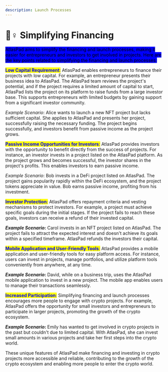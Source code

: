 ```yaml
---
description: Launch Processes
---
```


# 🧙♀ Simplifying Financing

<mark style="background-color:blue;">AtlasPad aims to simplify the financing and launch processes, making it easier for entrepreneurs and investors to get involved in projects. Here are the key points related to simplifying the financing and launch processes:</mark>

<mark style="color:blue;">**Low Capital Requirement**</mark><mark style="color:blue;">:</mark> AtlasPad enables entrepreneurs to finance their projects with low capital. For example, an entrepreneur presents their business idea to AtlasPad. The AtlasPad team reviews the project's potential, and if the project requires a limited amount of capital to start, AtlasPad lists the project on its platform to raise funds from a large investor base. This supports entrepreneurs with limited budgets by gaining support from a significant investor community.

_Example Scenario_: Alice wants to launch a new NFT project but lacks sufficient capital. She applies to AtlasPad and presents her project, successfully raising the necessary funding. The project begins successfully, and investors benefit from passive income as the project grows.

<mark style="color:blue;">**Passive Income Opportunities for Investors**</mark><mark style="color:blue;">:</mark> AtlasPad provides investors with the opportunity to benefit directly from the success of projects. For instance, an investor invests in a project listed on the AtlasPad platform. As the project grows and becomes successful, the investor shares in the project's profits. This enables investors to earn passive income.

_Example Scenario_: Bob invests in a DeFi project listed on AtlasPad. The project gains popularity rapidly within the DeFi ecosystem, and the project tokens appreciate in value. Bob earns passive income, profiting from his investment.

<mark style="color:blue;">**Investor Protection**</mark><mark style="color:blue;">:</mark> AtlasPad offers repayment criteria and vesting mechanisms to protect investors. For example, a project must achieve specific goals during the initial stages. If the project fails to reach these goals, investors can receive a refund of their invested capital.

_**Example Scenario**_**:** Carol invests in an NFT project listed on AtlasPad. The project fails to attract the expected interest and doesn't achieve its goals within a specified timeframe. AtlasPad refunds the investors their capital.

<mark style="color:blue;">**Mobile Application and User-Friendly Tools**</mark><mark style="color:blue;">:</mark> AtlasPad provides a mobile application and user-friendly tools for easy platform access. For instance, users can invest in projects, manage portfolios, and utilize platform tools conveniently from anywhere, at any time.

_**Example Scenario**_**:** David, while on a business trip, uses the AtlasPad mobile application to invest in a new project. The mobile app enables users to manage their transactions seamlessly.

<mark style="color:blue;">**Increased Participation**</mark><mark style="color:blue;">:</mark> Simplifying financing and launch processes encourages more people to engage with crypto projects. For example, AtlasPad offers the opportunity for small investors and entrepreneurs to participate in larger projects, promoting the growth of the crypto ecosystem.

_**Example Scenario**_**:** Emily has wanted to get involved in crypto projects in the past but couldn't due to limited capital. With AtlasPad, she can invest small amounts in various projects and take her first steps into the crypto world.

These unique features of AtlasPad make financing and investing in crypto projects more accessible and reliable, contributing to the growth of the crypto ecosystem and enabling more people to enter the crypto world.
